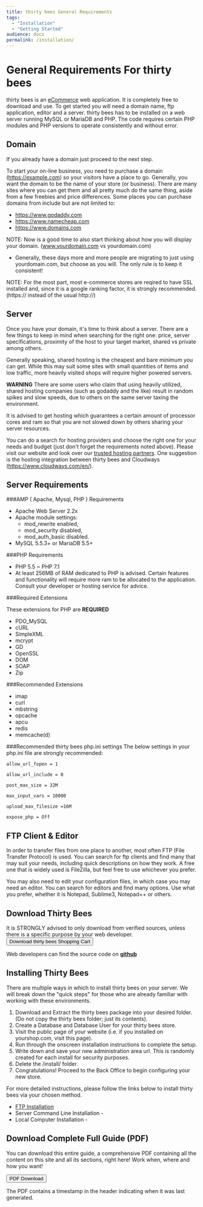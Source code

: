 ```yaml
---
title: thirty bees General Requirements
tags:
  - "Installation"
  - "Getting Started"
audience: docs
permalink: /installation/
---
```


# General Requirements For thirty bees

thirty bees is an [eCommerce](https://en.wikipedia.org/wiki/E-commerce) web application. It is completely free to download and use.  To get started you will need a domain name, ftp application, editor and a server.  thirty bees has to be installed on a web server running MySQL or MariaDB and PHP. The code requires certain PHP modules and PHP versions to operate consistently and without error.

## Domain

If you already have a domain just proceed to the next step.

To start your on-line business, you need to purchase a domain (https://example.com) so your visitors have a place to go.  Generally, you want the domain to be the name of your store (or business).  There are many sites where you can get them and all pretty much do the same thing, aside from a few freebies and price differences.  Some places you can purchase domains from include but are not limited to:

* https://www.godaddy.com
* https://www.namecheap.com
* https://www.domains.com

NOTE: Now is a good time to also start thinking about how you will display your domain. (www.yourdomain.com vs yourdomain.com)
* Generally, these days more and more people are migrating to just using yourdomain.com, but choose as you will.  The only rule is to keep it consistent!

NOTE: For the most part, most e-commerce stores are reqired to have SSL installed and, since it is a google ranking factor, it is strongly recommended. (https:// instead of the usual http://)

## Server

Once you have your domain, it's time to think about a server.  There are a few things to keep in mind when searching for the right one: price, server specifications, proximity of the host to your target market, shared vs private among others.

Generally speaking, shared hosting is the cheapest and bare minimum you can get.  While this may suit some sites with small quantities of items and low traffic, more heavily visited shops will require higher powered servers.

**WARNING**  There are some users who claim that using heavily utilized, shared hosting companies (such as godaddy and the like) result in random spikes and slow speeds, due to others on the same server taxing the environment. 

It is advised to get hosting which guarantees a certain amount of processor cores and ram so that you are not slowed down by others sharing your server resources.

You can do a search for hosting providers and choose the right one for your needs and budget (just don't forget the requirements noted above). Please visit our website and look over our [trusted hosting partners](https://thirtybees.com/partners/hosting-partners/). One suggestion is the hosting integration between thirty bees and Cloudways (https://www.cloudways.com/en/).

## Server Requirements

###AMP ( Apache, Mysql, PHP ) Requirements
 * Apache Web Server 2.2x
  * Apache module settings: 
    * mod_rewrite enabled, 
    * mod_security disabled,
    * mod_auth_basic disabled.
* MySQL 5.5.3+ or MariaDB 5.5+

###PHP Requirements
* PHP 5.5 ~ PHP 7.1
 * At least 256MB of RAM dedicated to PHP is advised. Certain features and functionality will require more ram to be allocated to the application. Consult your developer or hosting service for advice.
 
###Required Extensions
 
These extensions for PHP are **REQUIRED**

* PDO_MySQL
* cURL
* SimpleXML
* mcrypt
* GD
* OpenSSL
* DOM
* SOAP
* Zip
  
###Recommended Extensions

* imap
* curl
* mbstring
* opcache
* apcu
* redis
* memcache(d)

###Recommended thirty bees php.ini settings
The below settings in your php.ini file are strongly recommended:

`allow_url_fopen = 1`

`allow_url_include = 0`

`post_max_size = 32M`

`max_input_vars = 10000`

`upload_max_filesize =16M`

`expose_php = Off`

## FTP Client & Editor

In order to transfer files from one place to another, most often FTP (File Transfer Protocol) is used.  You can search for ftp clients and find many that may suit your needs, including quick descriptions on how they work.  A free one that is widely used is FileZilla, but feel free to use whichever you prefer.

You may also need to edit your configuration files, in which case you may need an editor.  You can  search for editors and find many options.  Use what you prefer, whether it is Notepad, Sublime3, Notepad++ or others.

## Download Thirty Bees

It is STRONGLY advised to only download from verified sources, unless there is a specific purpose by your web developer.
<a target="_blank" class="noCrossRef" href="https://thirtybees.com/download"><button type="button" class="btn btn-default" aria-label="Left Align"><span class="glyphicon glyphicon-download-alt" aria-hidden="true"></span>Download thirty bees Shopping Cart</button></a>

Web developers can find the source code on [**github**](https://github.com/thirtybees/ThirtyBees)

## Installing Thirty Bees

There are multiple ways in which to install thirty bees on your server.  We will break down the "quick steps" for those who are already familiar with working with these environments.

 1. Download and Extract the thirty bees package into your desired folder. (Do not copy the thirty bees folder; just its contents).
 2. Create a Database and Database User for your thirty bees store.
 3. Visit the public page of your website (i.e. if you installed on yourshop.com, visit this page).
 4. Run through the onscreen installation instructions to complete the setup.
 5. Write down and save your new administration area url.  This is randomly created for each install for security purposes. 
 5. Delete the /install/ folder.
 6. Congratulations!  Proceed to the Back Office to begin configuring your new store.

For more detailed instructions, please follow the links below to install thirty bees via your chosen method.

* [FTP Installation](/installation/ftp-installation/) 
* Server Command Line Installation - 
* Local Computer Installation - 

## Download Complete Full Guide (PDF)

You can download this entire guide, a comprehensive PDF containing all the content on this site and all its sections, right here!  Work when, where and how you want!

<a target="_blank" class="noCrossRef" href="{{base}}/thirtybees/pdf/thirtybees_devdocs.pdf"><button type="button" class="btn btn-default" aria-label="Left Align"><span class="glyphicon glyphicon-download-alt" aria-hidden="true"></span> PDF Download</button></a>

The PDF contains a timestamp in the header indicating when it was last generated.
